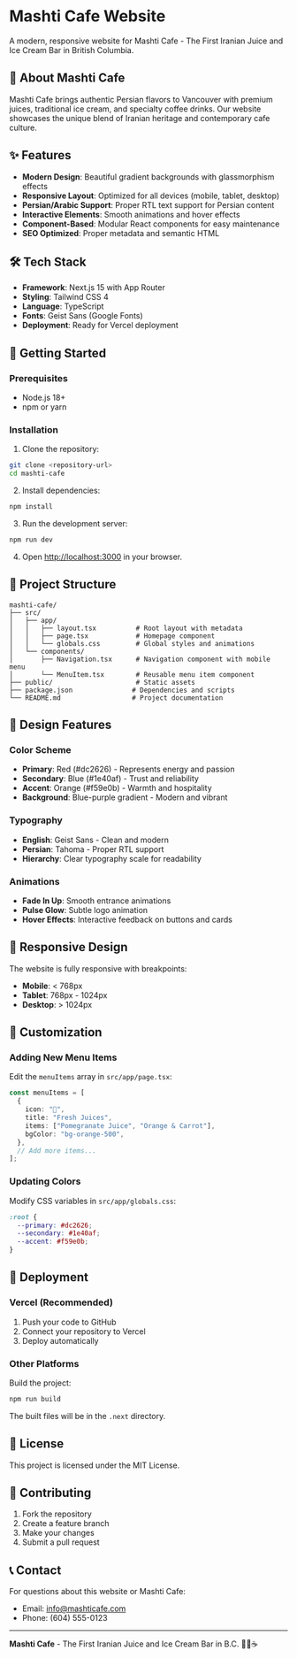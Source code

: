 # Mashti Cafe Website

A modern, responsive website for Mashti Cafe - The First Iranian Juice and Ice Cream Bar in British Columbia.

## 🏪 About Mashti Cafe

Mashti Cafe brings authentic Persian flavors to Vancouver with premium juices, traditional ice cream, and specialty coffee drinks. Our website showcases the unique blend of Iranian heritage and contemporary cafe culture.

## ✨ Features

- **Modern Design**: Beautiful gradient backgrounds with glassmorphism effects
- **Responsive Layout**: Optimized for all devices (mobile, tablet, desktop)
- **Persian/Arabic Support**: Proper RTL text support for Persian content
- **Interactive Elements**: Smooth animations and hover effects
- **Component-Based**: Modular React components for easy maintenance
- **SEO Optimized**: Proper metadata and semantic HTML

## 🛠️ Tech Stack

- **Framework**: Next.js 15 with App Router
- **Styling**: Tailwind CSS 4
- **Language**: TypeScript
- **Fonts**: Geist Sans (Google Fonts)
- **Deployment**: Ready for Vercel deployment

## 🚀 Getting Started

### Prerequisites

- Node.js 18+
- npm or yarn

### Installation

1. Clone the repository:

```bash
git clone <repository-url>
cd mashti-cafe
```

2. Install dependencies:

```bash
npm install
```

3. Run the development server:

```bash
npm run dev
```

4. Open [http://localhost:3000](http://localhost:3000) in your browser.

## 📁 Project Structure

```
mashti-cafe/
├── src/
│   ├── app/
│   │   ├── layout.tsx          # Root layout with metadata
│   │   ├── page.tsx            # Homepage component
│   │   └── globals.css         # Global styles and animations
│   └── components/
│       ├── Navigation.tsx      # Navigation component with mobile menu
│       └── MenuItem.tsx        # Reusable menu item component
├── public/                     # Static assets
├── package.json               # Dependencies and scripts
└── README.md                  # Project documentation
```

## 🎨 Design Features

### Color Scheme

- **Primary**: Red (#dc2626) - Represents energy and passion
- **Secondary**: Blue (#1e40af) - Trust and reliability
- **Accent**: Orange (#f59e0b) - Warmth and hospitality
- **Background**: Blue-purple gradient - Modern and vibrant

### Typography

- **English**: Geist Sans - Clean and modern
- **Persian**: Tahoma - Proper RTL support
- **Hierarchy**: Clear typography scale for readability

### Animations

- **Fade In Up**: Smooth entrance animations
- **Pulse Glow**: Subtle logo animation
- **Hover Effects**: Interactive feedback on buttons and cards

## 📱 Responsive Design

The website is fully responsive with breakpoints:

- **Mobile**: < 768px
- **Tablet**: 768px - 1024px
- **Desktop**: > 1024px

## 🔧 Customization

### Adding New Menu Items

Edit the `menuItems` array in `src/app/page.tsx`:

```typescript
const menuItems = [
  {
    icon: "🥤",
    title: "Fresh Juices",
    items: ["Pomegranate Juice", "Orange & Carrot"],
    bgColor: "bg-orange-500",
  },
  // Add more items...
];
```

### Updating Colors

Modify CSS variables in `src/app/globals.css`:

```css
:root {
  --primary: #dc2626;
  --secondary: #1e40af;
  --accent: #f59e0b;
}
```

## 🚀 Deployment

### Vercel (Recommended)

1. Push your code to GitHub
2. Connect your repository to Vercel
3. Deploy automatically

### Other Platforms

Build the project:

```bash
npm run build
```

The built files will be in the `.next` directory.

## 📄 License

This project is licensed under the MIT License.

## 🤝 Contributing

1. Fork the repository
2. Create a feature branch
3. Make your changes
4. Submit a pull request

## 📞 Contact

For questions about this website or Mashti Cafe:

- Email: info@mashticafe.com
- Phone: (604) 555-0123

---

**Mashti Cafe** - The First Iranian Juice and Ice Cream Bar in B.C. 🥤🍦☕
